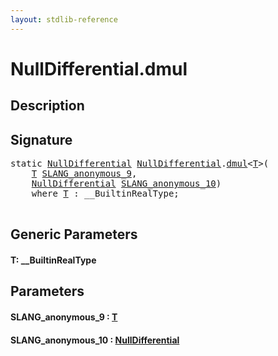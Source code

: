 ```yaml
---
layout: stdlib-reference
---
```


# NullDifferential\.dmul

## Description





## Signature 

<pre>
<span class='code_keyword'>static</span> <a href="index.html" class="code_type">NullDifferential</a> <a href="index.html" class="code_type">NullDifferential</a>.<a href="dmul.html">dmul</a>&lt;<a href="dmul.html#typeparam-T" class="code_type">T</a>&gt;(
    <a href="dmul.html#typeparam-T" class="code_type">T</a> <a href="dmul.html#decl-SLANG_anonymous_9" class="code_param">SLANG_anonymous_9</a>,
    <a href="index.html" class="code_type">NullDifferential</a> <a href="dmul.html#decl-SLANG_anonymous_10" class="code_param">SLANG_anonymous_10</a>)
    <span class='code_keyword'>where</span> <a href="dmul.html#typeparam-T" class="code_type">T</a> : __BuiltinRealType;

</pre>

## Generic Parameters

####  <a id="typeparam-T"></a>T: \_\_BuiltinRealType

## Parameters

####  <a id="decl-SLANG_anonymous_9"></a>SLANG\_anonymous\_9  : [T](dmul#typeparam-T)
####  <a id="decl-SLANG_anonymous_10"></a>SLANG\_anonymous\_10  : [NullDifferential](index)

